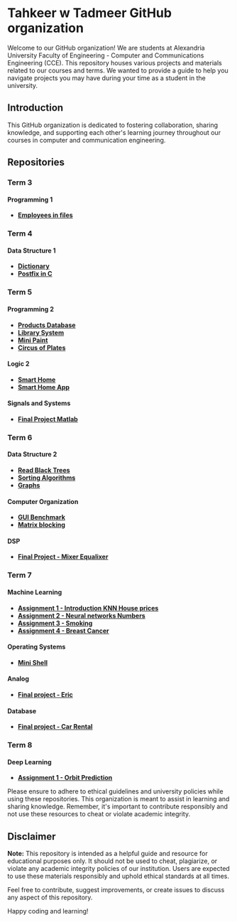 # Tahkeer w Tadmeer GitHub organization

Welcome to our GitHub organization!
We are students at Alexandria University Faculty of Engineering - Computer and Communications Engineering (CCE).
This repository houses various projects and materials related to our courses and terms.
We wanted to provide a guide to help you navigate projects you may have during your time as a student in the university.

## Introduction

This GitHub organization is dedicated to fostering collaboration, sharing knowledge, and supporting each other's learning journey throughout our courses in computer and communication engineering.

## Repositories

### Term 3
#### Programming 1
- **[Employees in files](https://github.com/Fadi-S/project-programming-1)**

### Term 4
#### Data Structure 1
- **[Dictionary](https://github.com/Fadi-S/grammarly-el-8alaba)**
- **[Postfix in C](https://github.com/Fadi-S/project-postfix-c)**

### Term 5
#### Programming 2
- **[Products Database](https://github.com/Fadi-S/university-product-database)**
- **[Library System](https://github.com/Fadi-S/university-library-system)**
- **[Mini Paint](https://github.com/Fadi-S/university-mini-paint)**
- **[Circus of Plates](https://github.com/Tahker-w-tadmeer/circus-of-plates)**

#### Logic 2
- **[Smart Home](https://github.com/Fadi-S/smart-home)**
- **[Smart Home App](https://github.com/Fadi-S/smart-home-app)**

#### Signals and Systems
- **[Final Project Matlab](https://github.com/Peter-Anton/matlab-final-project.git)**

### Term 6
#### Data Structure 2
- **[Read Black Trees](https://github.com/Tahker-w-tadmeer/red-black-trees)**
- **[Sorting Algorithms](https://github.com/Tahker-w-tadmeer/sorting-algorithms)**
- **[Graphs](https://github.com/Tahker-w-tadmeer/graphs)**

#### Computer Organization
- **[GUI Benchmark](https://github.com/Tahker-w-tadmeer/gui-benchmark)**
- **[Matrix blocking](https://github.com/Tahker-w-tadmeer/matrix-mult-blocking)**

#### DSP
- **[Final Project - Mixer Equalixer](https://github.com/Peter-Anton/mixer-equalizer-matlab.git)**

### Term 7
#### Machine Learning
- **[Assignment 1 - Introduction KNN House prices](https://github.com/Tahker-w-tadmeer/machine_learning_assignment_1)**
- **[Assignment 2 - Neural networks Numbers](https://github.com/Tahker-w-tadmeer/ml_neural_network)**
- **[Assignment 3 - Smoking](https://github.com/Tahker-w-tadmeer/ml3)**
- **[Assignment 4 - Breast Cancer](https://github.com/Tahker-w-tadmeer/ml4)**

#### Operating Systems
- **[Mini Shell](https://github.com/Tahker-w-tadmeer/mini-shell)**

#### Analog
- **[Final project - Eric](https://github.com/Tahker-w-tadmeer/final-project-analogue)**

#### Database
- **[Final project - Car Rental](https://github.com/Tahker-w-tadmeer/car-rental)**

### Term 8
#### Deep Learning
- **[Assignment 1 - Orbit Prediction](https://github.com/Fadi-S/orbit_prediction_nn)**

Please ensure to adhere to ethical guidelines and university policies while using these repositories. This organization is meant to assist in learning and sharing knowledge. Remember, it's important to contribute responsibly and not use these resources to cheat or violate academic integrity.

## Disclaimer
**Note:** This repository is intended as a helpful guide and resource for educational purposes only. It should not be used to cheat, plagiarize, or violate any academic integrity policies of our institution. Users are expected to use these materials responsibly and uphold ethical standards at all times.

Feel free to contribute, suggest improvements, or create issues to discuss any aspect of this repository.

Happy coding and learning!

